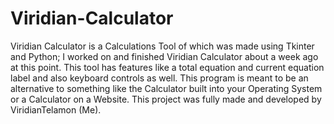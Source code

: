 # Viridian-Calculator
Viridian Calculator is a Calculations Tool of which was made using Tkinter and Python; I worked on and finished Viridian Calculator about a week ago at this point.  This tool has features like a total equation and current equation label and also keyboard controls as well.  This program is meant to be an alternative to something like the Calculator built into your Operating System or a Calculator on a Website.  This project was fully made and developed by ViridianTelamon (Me).
